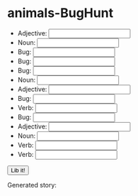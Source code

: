 # animals-BugHunt

<body>
<ul id="body">
    <li>Adjective: <input type="text" id="adj1"></li>
    <li>Noun: <input type="text" id="noun1"></li>
    <li>Bug: <input type="text" id="bug1"></li>
    <li>Bug: <input type="text" id="bug2"></li>
    <li>Bug: <input type="text" id="bug3"></li>
    <li>Noun: <input type="text" id="noun2"></li>
    <li>Adjective: <input type="text" id="adj2"></li>
    <li>Bug: <input type="text" id="bug4"></li>
    <li>Verb: <input type="text" id="verb1"></li>
    <li>Bug: <input type="text" id="bug5"></li>
    <li>Adjective: <input type="text" id="adj3"></li>
    <li>Noun: <input type="text" id="noun3"></li>
    <li>Verb: <input type="text" id="verb2"></li>
    <li>Verb: <input type="text" id="verb3"></li>
</ul>
<button id="lib-button">Lib it!</button>
      
<p>Generated story: 
    <span id="story"></span>
</p>
<script>
    var button = document.getElementById("lib-button")
    var onButtonClick = function(){
        var  =
        var =
        var =
        var =
        var =
        var =
        var =
        var =
        var =
        var =
        var =
        var =
        var =
        var =

    }
var body = document.getElementById("body")
console.log("body")

</script>



</body>